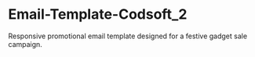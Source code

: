 # Email-Template-Codsoft_2
Responsive promotional email template designed for a festive gadget sale campaign.
